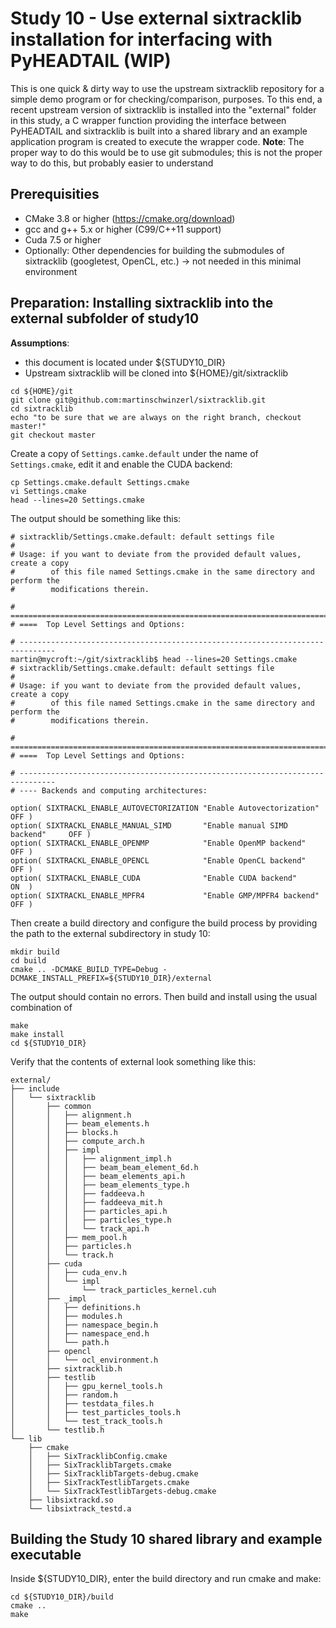 # Study 10 - Use external sixtracklib installation for interfacing with PyHEADTAIL (WIP)
This is one quick & dirty way to use the upstream sixtracklib repository for a simple demo program or for checking/comparison, purposes. To this end, a recent upstream version of sixtracklib is installed into the "external" folder in this study, a C wrapper function providing the interface between PyHEADTAIL and sixtracklib is built into a shared library and an example application program is created to execute the wrapper code.
**Note**: The proper way to do this would be to use git submodules; this is not the proper way to do this, but probably easier to understand

## Prerequisities
* CMake 3.8 or higher (https://cmake.org/download)
* gcc and g++ 5.x or higher (C99/C++11 support)
* Cuda 7.5 or higher
* Optionally: Other dependencies for building the submodules of sixtracklib (googletest, OpenCL, etc.) -> not needed in this minimal environment

## Preparation: Installing sixtracklib into the external subfolder of study10
**Assumptions**:
* this document is located under ${STUDY10_DIR} 
* Upstream sixtracklib will be cloned into ${HOME}/git/sixtracklib

```
cd ${HOME}/git
git clone git@github.com:martinschwinzerl/sixtracklib.git 
cd sixtracklib
echo "to be sure that we are always on the right branch, checkout master!"
git checkout master 
```
Create a copy of `Settings.camke.default` under the name of `Settings.cmake`, edit it and enable the CUDA backend:
```
cp Settings.cmake.default Settings.cmake
vi Settings.cmake
head --lines=20 Settings.cmake
```
The output should be something like this:
```
# sixtracklib/Settings.cmake.default: default settings file
#
# Usage: if you want to deviate from the provided default values, create a copy
#        of this file named Settings.cmake in the same directory and perform the
#        modifications therein.

# ==============================================================================
# ====  Top Level Settings and Options:

# ------------------------------------------------------------------------------
martin@mycroft:~/git/sixtracklib$ head --lines=20 Settings.cmake
# sixtracklib/Settings.cmake.default: default settings file
#
# Usage: if you want to deviate from the provided default values, create a copy
#        of this file named Settings.cmake in the same directory and perform the
#        modifications therein.

# ==============================================================================
# ====  Top Level Settings and Options:

# ------------------------------------------------------------------------------
# ---- Backends and computing architectures:

option( SIXTRACKL_ENABLE_AUTOVECTORIZATION "Enable Autovectorization"       OFF )
option( SIXTRACKL_ENABLE_MANUAL_SIMD       "Enable manual SIMD backend"     OFF )
option( SIXTRACKL_ENABLE_OPENMP            "Enable OpenMP backend"          OFF )
option( SIXTRACKL_ENABLE_OPENCL            "Enable OpenCL backend"          OFF )
option( SIXTRACKL_ENABLE_CUDA              "Enable CUDA backend"            ON  )
option( SIXTRACKL_ENABLE_MPFR4             "Enable GMP/MPFR4 backend"       OFF )
```
Then create a build directory and configure the build process by providing the path to the external subdirectory in study 10:
```
mkdir build
cd build
cmake .. -DCMAKE_BUILD_TYPE=Debug -DCMAKE_INSTALL_PREFIX=${STUDY10_DIR}/external 
```
The output should contain no errors. Then build and install using the usual combination of 
```
make
make install
cd ${STUDY10_DIR}
```
Verify that the contents of external look something like this:
```
external/
├── include
│   └── sixtracklib
│       ├── common
│       │   ├── alignment.h
│       │   ├── beam_elements.h
│       │   ├── blocks.h
│       │   ├── compute_arch.h
│       │   ├── impl
│       │   │   ├── alignment_impl.h
│       │   │   ├── beam_beam_element_6d.h
│       │   │   ├── beam_elements_api.h
│       │   │   ├── beam_elements_type.h
│       │   │   ├── faddeeva.h
│       │   │   ├── faddeeva_mit.h
│       │   │   ├── particles_api.h
│       │   │   ├── particles_type.h
│       │   │   └── track_api.h
│       │   ├── mem_pool.h
│       │   ├── particles.h
│       │   └── track.h
│       ├── cuda
│       │   ├── cuda_env.h
│       │   └── impl
│       │       └── track_particles_kernel.cuh
│       ├── _impl
│       │   ├── definitions.h
│       │   ├── modules.h
│       │   ├── namespace_begin.h
│       │   ├── namespace_end.h
│       │   └── path.h
│       ├── opencl
│       │   └── ocl_environment.h
│       ├── sixtracklib.h
│       ├── testlib
│       │   ├── gpu_kernel_tools.h
│       │   ├── random.h
│       │   ├── testdata_files.h
│       │   ├── test_particles_tools.h
│       │   └── test_track_tools.h
│       └── testlib.h
└── lib
    ├── cmake
    │   ├── SixTracklibConfig.cmake
    │   ├── SixTracklibTargets.cmake
    │   ├── SixTracklibTargets-debug.cmake
    │   ├── SixTrackTestlibTargets.cmake
    │   └── SixTrackTestlibTargets-debug.cmake
    ├── libsixtrackd.so
    └── libsixtrack_testd.a
```
## Building the Study 10 shared library and example executable
Inside ${STUDY10_DIR}, enter the build directory and run cmake and make:
```
cd ${STUDY10_DIR}/build
cmake ..
make
```

